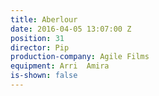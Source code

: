 ```yaml
---
title: Aberlour
date: 2016-04-05 13:07:00 Z
position: 31
director: Pip
production-company: Agile Films
equipment: Arri  Amira
is-shown: false
---
```


